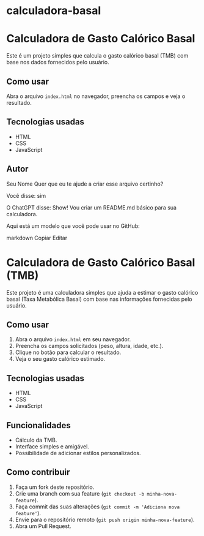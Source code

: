 # calculadora-basal
# Calculadora de Gasto Calórico Basal

Este é um projeto simples que calcula o gasto calórico basal (TMB) com base nos dados fornecidos pelo usuário.

## Como usar

Abra o arquivo `index.html` no navegador, preencha os campos e veja o resultado.

## Tecnologias usadas

- HTML
- CSS
- JavaScript

## Autor

Seu Nome
Quer que eu te ajude a criar esse arquivo certinho?







Você disse:
sim


O ChatGPT disse:
Show! Vou criar um README.md básico para sua calculadora.

Aqui está um modelo que você pode usar no GitHub:

markdown
Copiar
Editar
# Calculadora de Gasto Calórico Basal (TMB)

Este projeto é uma calculadora simples que ajuda a estimar o gasto calórico basal (Taxa Metabólica Basal) com base nas informações fornecidas pelo usuário.

## Como usar

1. Abra o arquivo `index.html` em seu navegador.
2. Preencha os campos solicitados (peso, altura, idade, etc.).
3. Clique no botão para calcular o resultado.
4. Veja o seu gasto calórico estimado.

## Tecnologias usadas

- HTML
- CSS
- JavaScript

## Funcionalidades

- Cálculo da TMB.
- Interface simples e amigável.
- Possibilidade de adicionar estilos personalizados.

## Como contribuir

1. Faça um fork deste repositório.
2. Crie uma branch com sua feature (`git checkout -b minha-nova-feature`).
3. Faça commit das suas alterações (`git commit -m 'Adiciona nova feature'`).
4. Envie para o repositório remoto (`git push origin minha-nova-feature`).
5. Abra um Pull Request.
